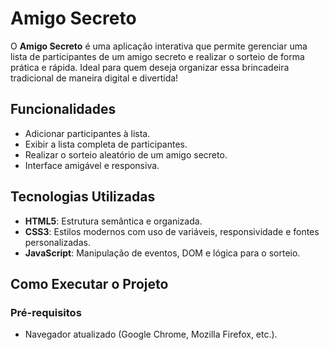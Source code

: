 # Amigo Secreto

O **Amigo Secreto** é uma aplicação interativa que permite gerenciar uma lista de participantes de um amigo secreto e realizar o sorteio de forma prática e rápida. Ideal para quem deseja organizar essa brincadeira tradicional de maneira digital e divertida!

## Funcionalidades

- Adicionar participantes à lista.
- Exibir a lista completa de participantes.
- Realizar o sorteio aleatório de um amigo secreto.
- Interface amigável e responsiva.

## Tecnologias Utilizadas

- **HTML5**: Estrutura semântica e organizada.
- **CSS3**: Estilos modernos com uso de variáveis, responsividade e fontes personalizadas.
- **JavaScript**: Manipulação de eventos, DOM e lógica para o sorteio.

## Como Executar o Projeto

### Pré-requisitos

- Navegador atualizado (Google Chrome, Mozilla Firefox, etc.).
